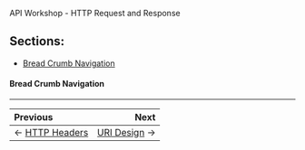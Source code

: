 API Workshop - HTTP Request and Response

## Sections:

* [Bread Crumb Navigation](#bread-crumb-navigation)

#### Bread Crumb Navigation
_________________________

Previous | Next
:------- | ---:
← [HTTP Headers](./http-headers.md) | [URI Design](./uri-design.md) →
